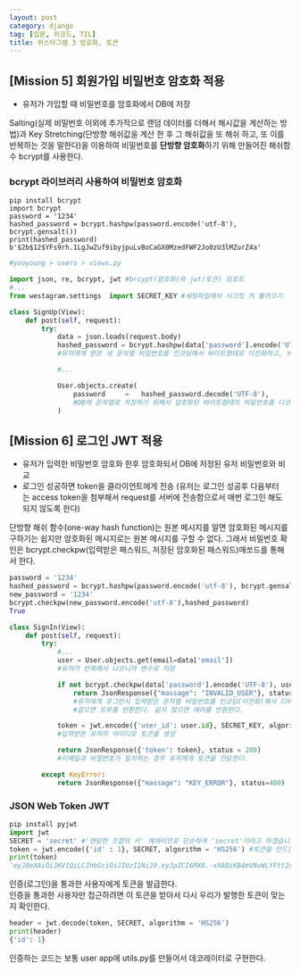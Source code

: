 ```yaml
---
layout: post
category: django
tag: [입문, 위코드, TIL]
title: 위스타그램 3 암호화, 토큰
---
```


## [Mission 5] 회원가입 비밀번호 암호화 적용

- 유저가 가입할 때 비밀번호를 암호화에서 DB에 저장

Salting(실제 비밀번호 이외에 추가적으로 랜덤 데이터를 더해서 해시값을 계산하는 방법)과 Key Stretching(단방향 해쉬값을 계산 한 후 그 해쉬값을 또 해쉬 하고, 또 이를 반복하는 것을 말한다)을 이용하여 비밀번호를 <strong>단방향 암호화</strong>하기 위해 만들어진 해쉬함수 bcrypt를 사용한다.

### bcrypt 라이브러리 사용하여 비밀번호 암호화
```shell
pip install bcrypt 
import bcrypt
password = '1234'
hashed_password = bcrypt.hashpw(password.encode('utf-8'), bcrypt.gensalt())
print(hashed_password)
b'$2b$12$YFs9rh.1LgJwZuf9ibyjpuLvBoCaGX0MzedFWF2Jo0zU3lMZurZ4a'
```

```python
#yooyoung > users > views.py

import json, re, bcrypt, jwt #brcypt(암호화)와 jwt(토큰) 임포트
#...
from westagram.settings  import SECRET_KEY #세팅파일에서 시크릿 키 불러오기

class SignUp(View):
    def post(self, request):
        try:
            data = json.loads(request.body)
            hashed_password = bcrypt.hashpw(data['password'].encode('UTF-8'), bcrypt.gensalt())
            #유저에게 받은 새 문자열 비밀번호를 인코딩해서 바이트형태로 이진화하고, 비크립트로 암호화한다.

            #...

            User.objects.create(
                password     =   hashed_password.decode('UTF-8'),
                #DB에 문자열로 저장하기 위해서 암호화된 바이트형태의 비밀번호를 디코딩해준다.
            )
```

## [Mission 6] 로그인 JWT 적용

- 유저가 입력한 비밀번호 암호화 한후 암호화되서 DB에 저정된 유저 비밀번호와 비교
- 로그인 성공하면 token을 클라이언트에게 전송 (유저는 로그인 성공후 다음부터는 access token을 첨부해서 request를 서버에 전송함으로서 매번 로그인 해도 되지 않도록 한다)

단방향 해쉬 함수(one-way hash function)는 원본 메시지를 알면 암호화된 메시지를 구하기는 쉽지만 암호화된 메시지로는 원본 메시지를 구할 수 없다.
그래서 비밀번호 확인은 bcrypt.checkpw(입력받은 패스워드, 저장된 암호화된 패스워드)매쏘드를 통해서 한다.

```python
password = '1234'
hashed_password = bcrypt.hashpw(password.encode('utf-8'), bcrypt.gensalt())
new_password = '1234'
bcrypt.checkpw(new_password.encode('utf-8'),hashed_password)
True
```

```python
class SignIn(View):
    def post(self, request):
        try:
            #...
            user = User.objects.get(email=data['email'])
            #유저가 반복해서 나오니까 변수로 저장

            if not bcrypt.checkpw(data['password'].encode('UTF-8'), user.password.encode('UTF-8')):
                return JsonResponse({"massage": "INVALID_USER"}, status=401)
                #유저에게 로그인시 입력받은 문자열 비밀번호를 인코딩(이진화)해서 디비에 저장된 비밀번호를 인코딩한 것과 비교해서
                #같으면 트루를 반환한다. 같지 않으면 에러를 반환한다.  

            token = jwt.encode({'user_id': user.id}, SECRET_KEY, algorithm='HS256')
            #입력받은 유저의 아이디로 토큰을 생성

            return JsonResponse({'token': token}, status = 200)
            #이메일과 비밀번호가 일치하는 경우 유저에게 토큰을 전달한다.

        except KeyError:
            return JsonResponse({"massage": "KEY_ERROR"}, status=400)
```

### JSON Web Token JWT

```python
pip install pyjwt
import jwt
SECRET = 'secret' #'랜덤한 조합의 키' 예제이므로 단순하게 'secret'이라고 하겠습니다.
token = jwt.encode({'id' : 1}, SECRET, algorithm = 'HS256') #토큰을 만드는 문법
print(token)
'eyJ0eXAiOiJKV1QiLCJhbGciOiJIUzI1NiJ9.eyJpZCI6MX0.-xXA0iKB4mVNvWLYFtt2xNiYkFpObF54J9lj2RwduAI'
```
인증(로그인)을 통과한 사용자에게 토큰을 발급한다.  
인증을 통과한 사용자만 접근하려면 이 토큰을 받아서 다시 우리가 발행한 토큰이 맞는지 확인한다.

```python
header = jwt.decode(token, SECRET, algorithm = 'HS256')
print(header)
{'id': 1}
```
인증하는 코드는 보통 user app에 utils.py를 만들어서 데코레이터로 구현한다.